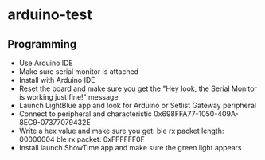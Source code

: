 # arduino-test

## Programming
* Use Arduino IDE
* Make sure serial monitor is attached
* Install with Arduino IDE
* Reset the board and make sure you get the "Hey look, the Serial Monitor is working just fine!" message
* Launch LightBlue app and look for Arduino or Setlist Gateway peripheral
* Connect to peripheral and characteristic 0x698FFA77-1050-409A-8EC9-07377079432E
* Write a hex value and make sure you get:
ble rx packet length: 00000004
ble rx packet: 0xFFFFFF0F
* Install launch ShowTime app and make sure the green light appears
